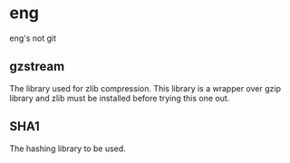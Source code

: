 # eng
eng's not git

## gzstream

The library used for zlib compression. This library is a wrapper over gzip library and zlib
must be installed before trying this one out.

## SHA1
The hashing library to be used.
